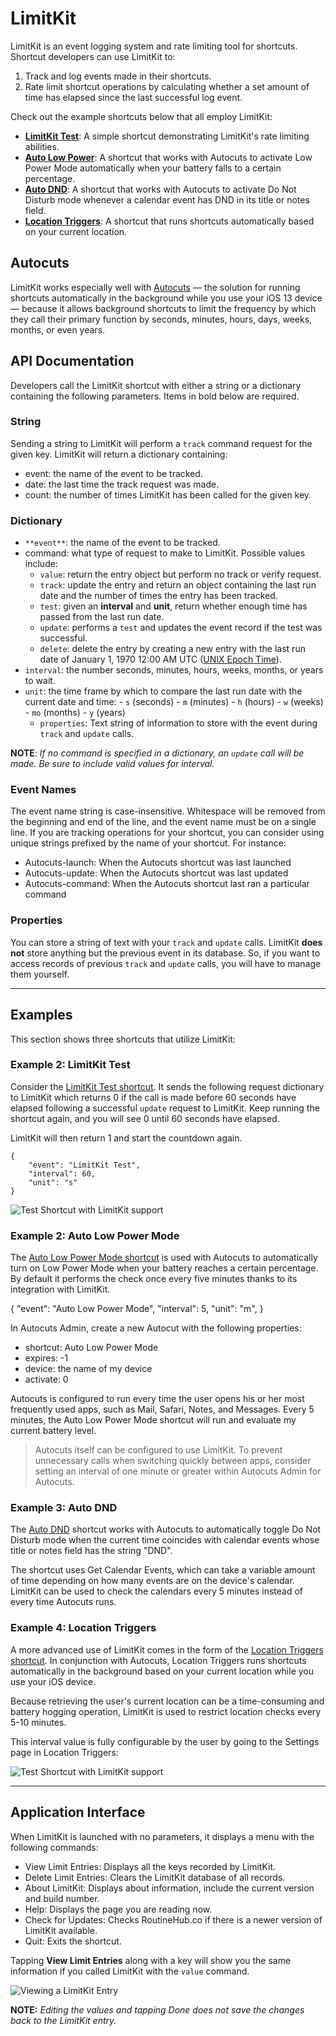 # LimitKit

LimitKit is an event logging system and rate limiting tool for shortcuts. Shortcut developers can use LimitKit to:

1. Track and log events made in their shortcuts.
2. Rate limit shortcut operations by calculating whether a set amount of time has elapsed since the last successful log event.

Check out the example shortcuts below that all employ LimitKit:

- **[LimitKit Test](#limitkit-test)**: A simple shortcut demonstrating LimitKit's rate limiting abilities.
- **[Auto Low Power](#auto-low-power)**: A shortcut that works with Autocuts to activate Low Power Mode automatically when your battery falls to a certain percentage.
- **[Auto DND](#auto-dnd)**: A shortcut that works with Autocuts to activate Do Not Disturb mode whenever a calendar event has DND in its title or notes field.
- **[Location Triggers](#location-triggers)**: A shortcut that runs shortcuts automatically based on your current location.

## Autocuts

LimitKit works especially well with [Autocuts](https://adamtow.github.io/autocuts) — the solution for running shortcuts automatically in the background while you use your iOS 13 device — because it allows background shortcuts to limit the frequency by which they call their primary function by seconds, minutes, hours, days, weeks, months, or even years.

## API Documentation

Developers call the LimitKit shortcut with either a string or a dictionary containing the following parameters. Items in bold below are required. 

### String

Sending a string to LimitKit will perform a `track` command request for the given key. LimitKit will return a dictionary containing:

- event: the name of the event to be tracked.
- date: the last time the track request was made.
- count: the number of times LimitKit has been called for the given key.

### Dictionary

- `**event**`: the name of the event to be tracked.
- command: what type of request to make to LimitKit. Possible values include:
	- `value`: return the entry object but perform no track or verify request.
	- `track`: update the entry and return an object containing the last run date and the number of times the entry has been tracked.
	- `test`: given an **interval** and **unit**, return whether enough time has passed from the last run date.
	- `update`: performs a `test` and updates the event record if the test was successful.
	- `delete`: delete the entry by creating a new entry with the last run date of January 1, 1970 12:00 AM UTC ([UNIX Epoch Time](https://en.wikipedia.org/wiki/Unix_time)).
- `interval`: the number seconds, minutes, hours, weeks, months, or years to wait. 
- `unit`: the time frame by which to compare the last run date with the current date and time:
		- `s` (seconds)
		- `m` (minutes)
		- `h` (hours)
		- `w` (weeks)
		- `mo` (months)
		- `y` (years)
	- `properties`: Text string of information to store with the event during `track` and `update` calls.

**NOTE**: *If no command is specified in a dictionary, an `update` call will be made. Be sure to include valid values for interval.*

### Event Names

The event name string is case-insensitive. Whitespace will be removed from the beginning and end of the line, and the event name must be on a single line. If you are tracking operations for your shortcut, you can consider using unique strings prefixed by the name of your shortcut. For instance:

- Autocuts-launch: When the Autocuts shortcut was last launched
- Autocuts-update: When the Autocuts shortcut was last updated
- Autocuts-command: When the Autocuts shortcut last ran a particular command

### Properties

You can store a string of text with your `track` and `update` calls. LimitKit **does not** store anything but the previous event in its database. So, if you want to access records of previous `track` and `update` calls, you will have to manage them yourself.

****

## Examples
This section shows three shortcuts that utilize LimitKit:

<span id="#limitkit-test"></span>
### Example 2: LimitKit Test

Consider the [LimitKit Test shortcut](https://www.icloud.com/shortcuts/af311493352f458c9e7caa9c53b7d92a). It sends the following request dictionary to LimitKit which returns 0 if the call is made before 60 seconds have elapsed following a successful `update` request to LimitKit. Keep running the shortcut again, and you will see 0 until 60 seconds have elapsed.

LimitKit will then return 1 and start the countdown again.

```
{
	"event": "LimitKit Test",
	"interval": 60,
	"unit": "s"
}
```

![Test Shortcut with LimitKit support](https://adamtow.github.io/limitkit/images/limitkit-test.png)

<span id="#auto-low-power-mode"></span>
### Example 2: Auto Low Power Mode

The [Auto Low Power Mode shortcut]() is used with Autocuts to automatically turn on Low Power Mode when your battery reaches a certain percentage. By default it performs the check once every five minutes thanks to its integration with LimitKit.

{
	"event": "Auto Low Power Mode",
	"interval": 5,
	"unit": "m",
}

In Autocuts Admin, create a new Autocut with the following properties:

- shortcut: Auto Low Power Mode
- expires: -1
- device: the name of my device
- activate: 0

Autocuts is configured to run every time the user opens his or her most frequently used apps, such as Mail, Safari, Notes, and Messages. Every 5 minutes, the Auto Low Power Mode shortcut will run and evaluate my current battery level.

> Autocuts itself can be configured to use LimitKit. To prevent unnecessary calls when switching quickly between apps, consider setting an interval of one minute or greater within Autocuts Admin for Autocuts.

<span id="#auto-dnd"></span>
### Example 3: Auto DND

The [Auto DND]() shortcut works with Autocuts to automatically toggle Do Not Disturb mode when the current time coincides with calendar events whose title or notes field has the string "DND".

The shortcut uses Get Calendar Events, which can take a variable amount of time depending on how many events are on the device's calendar. LimitKit can be used to check the calendars every 5 minutes instead of every time Autocuts runs.

<span id="#location-triggers"></span>
### Example 4: Location Triggers

A more advanced use of LimitKit comes in the form of the [Location Triggers shortcut](https://adamtow.github.io/location-triggers). In conjunction with Autocuts, Location Triggers runs shortcuts automatically in the background based on your current location while you use your iOS device.

Because retrieving the user's current location can be a time-consuming and battery hogging operation, LimitKit is used to restrict location checks every 5-10 minutes.

This interval value is fully configurable by the user by going to the Settings page in Location Triggers:

![Test Shortcut with LimitKit support](https://adamtow.github.io/limitkit/images/location-triggers-limitkit.png)

****

<span id="#ui"></span>
## Application Interface

When LimitKit is launched with no parameters, it displays a menu with the following commands:
- View Limit Entries: Displays all the keys recorded by LimitKit.
- Delete Limit Entries: Clears the LimitKit database of all records.
- About LimitKit: Displays about information, include the current version and build number.
- Help: Displays the page you are reading now.
- Check for Updates: Checks RoutineHub.co if there is a newer version of LimitKit available.
- Quit: Exits the shortcut.

Tapping **View Limit Entries** along with a key will show you the same information if you called LimitKit with the `value` command.

![Viewing a LimitKit Entry](https://adamtow.github.io/limitkit/images/limitkit-view-entry.png)

**NOTE:** *Editing the values and tapping Done does not save the changes back to the LimitKit entry.*
